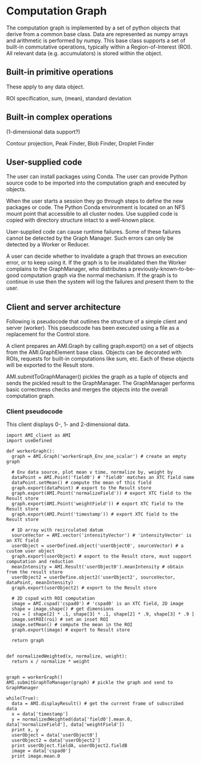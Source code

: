 
# Computation Graph

The computation graph is implemented by a set of python objects that derive from a common base class.
Data are represented as numpy arrays and arithmetic is performed by numpy.
This base class supports a set of built-in commutative operations, typically within a Region-of-Interest (ROI).
All relevant data (e.g. accumulators) is stored within the object.

## Built-in primitive operations

These apply to any data object.

ROI specification,
sum, (mean), standard deviation

## Built-in complex operations

(1-dimensional data support?)

Contour projection,
Peak Finder,
Blob Finder,
Droplet Finder

## User-supplied code

The user can install packages using Conda.
The user can provide Python source code to be imported into the computation graph and executed by objects.

When the user starts a session they go through steps to define the new packages or code.
The Python Conda environment is located on an NFS mount point that accessible to all cluster nodes.
Use supplied code is copied with directory structure intact to a well-known place.


User-supplied code can cause runtime failures.
Some of these failures cannot be detected by the Graph Manager.
Such errors can only be detected by a Worker or Reducer.

A user can decide whether to invalidate a graph that throws an execution error, or to keep using it.
If the graph is to be invalidated then the Worker complains to the GraphManager, who distributes a previously-known-to-be-good computation graph via the normal mechanism.
If the graph is to continue in use then the system will log the failures and present them to the user.


## Client and server architecture

Following is pseudocode that outlines the structure of a simple client and server (worker).
This pseudocode has been executed using a file as a replacement for the Control store.

A client prepares an AMI.Graph by calling graph.export() on a set of objects from the AMI.GraphElement base class.
Objects can be decorated with ROIs, requests for built-in computations like sum, etc.
Each of these objects will be exported to the Result store.

AMI.submitToGraphManager() pickles the graph as a tuple of objects and sends the pickled result to the GraphManager.
The GraphManager performs basic correctness checks and merges the objects into the overall computation graph.


### Client pseudocode

This client  displays 0-, 1- and 2-dimensional data.

```
import AMI_client as AMI
import useDefined

def workerGraph():
  graph = AMI.Graph('workerGraph_Env_one_scalar') # create an empty graph

  # Env data source, plot mean v time, normalize by, weight by
  dataPoint = AMI.Point('field0') # 'field0' matches an XTC field name
  dataPoint.setMean() # compute the mean of this field
  graph.export(dataPoint) # export to the Result store
  graph.export(AMI.Point('normalizeField')) # export XTC field to the Result store
  graph.export(AMI.Point('weightField')) # export XTC field to the Result store
  graph.export(AMI.Point('timestamp')) # export XTC field to the Result store

  # 1D array with recirculated datum
  sourceVector = AMI.vector('intensityVector') # 'intensityVector' is an XTC field
  userObject = userDefined.object('userObject0', sourceVector) # a custom user object
  graph.export(userObject) # export to the Result store, must support computation and reduction
  meanIntensity = AMI.Result('userObject0').meanIntensity # obtain from the result store
  userObject2 = userDefine.object2('userObject2', sourceVector, dataPoint, meanIntensity)
  graph.export(userObject2) # export to the Result store

  # 2D cspad with ROI computation
  image = AMI.cspad('cspad0') # 'cspad0' is an XTC field, 2D image
  shape = image.shape() # get dimensions
  roi = [ shape[2] * .1, shape[3] * .1, shape[2] * .9, shape[3] * .9 ]
  image.setROI(roi) # set an inset ROI
  image.setMean() # compute the mean in the ROI
  graph.export(image) # export to Result store

  return graph


def normalizedWeighted(x, normalize, weight):
  return x / normalize * weight


graph = workerGraph()
AMI.submitGraphToManager(graph) # pickle the graph and send to GraphManager

while(True):
  data = AMI.displayResult() # get the current frame of subscribed data
  x = data['timestamp']
  y = normalizedWeighted(data['field0'].mean.0, data['normalizeField'], data['weightField'])
  print x, y
  userObject = data['userObject0']
  userObject2 = data['userObject2']
  print userObject.fieldA, userObject2.fieldB
  image = data['cspad0']
  print image.mean.0

```


